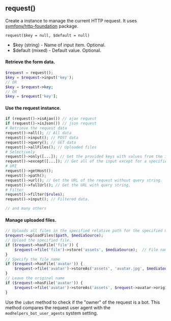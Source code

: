 ## request()  
Create a instance to manage the current HTTP request. It uses [symfony/http-foundation](https://symfony.com/doc/current/components/http_foundation.html) package.

```request($key = null, $default = null)```
 - $key (string) - Name of input item. Optional.
 - $default (mixed) - Default value. Optional.
 
#### Retrieve the form data.
```php
$request = request();
$key = $request->input('key');
// OR
$key = $request->key;
// OR
$key = $request['key'];
```
#### Use the request instance.
```php
if (request()->isAjax()) // ajax request
if (request()->isJson()) // json request
# Retrieve the request data 
request()->all(); // All data
request()->input(); // POST data
request()->query(); // GET data
request()->allFiles(); // Uploaded files
# Selectively
request()->only([...]); // Get the provided keys with values from the input data.
request()->except([...]); // Get all of the input except for a specified array of keys.
# URI
request()->getHost(); 
request()->path(); 
request()->url(); // Get the URL of the request without query string.
request()->fullUrl(); // Get the URL with query string.
# Filter
request()->filter($rules); 
request()->input(); // Filtered data.

// and many others
```
#### Manage uploaded files.
```php
// Uploads all files in the specified relative path for the specified media source.
$request->uploadFiles($path, $mediaSource);
// Upload the specified file.
if ($request->hasFile('file')) {
    $request->file('file')->store('assets', $mediaSource);  // File name will be hashed.
}
// Specify the file name
if ($request->hasFile('avatar')) {
    $request->file('avatar')->storeAs('assets', 'avatar.jpg', $mediaSource);
}
// Leave the original name
if ($request->hasFile('avatar')) {
    $request->file('avatar')->storeAs('assets', $request->avatar->originalName(), $mediaSource);
}
```

Use the ```isBot``` method to check if the "owner" of the request is a bot. This method compares the request user agent with the ```modhelpers_bot_user_agents``` system setting.